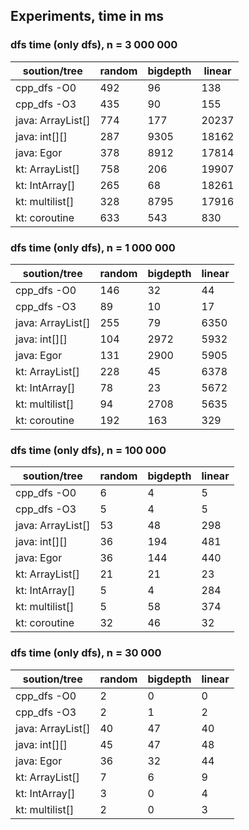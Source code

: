 ## Experiments, time in ms

### dfs time (only dfs), n = 3 000 000

| soution/tree      | random | bigdepth | linear |
|-------------------|--------|----------|--------|
| cpp_dfs -O0       | 492    | 96       | 138    |
| cpp_dfs -O3       | 435    | 90       | 155    |
| java: ArrayList[] | 774    | 177      | 20237  |
| java: int[][]     | 287    | 9305     | 18162  |
| java: Egor        | 378    | 8912     | 17814  |
| kt: ArrayList[]   | 758    | 206      | 19907  |
| kt: IntArray[]    | 265    | 68       | 18261  |
| kt: multilist[]   | 328    | 8795     | 17916  |
| kt: coroutine     | 633    | 543      | 830    |

### dfs time (only dfs), n = 1 000 000

| soution/tree      | random | bigdepth | linear |
|-------------------|--------|----------|--------|
| cpp_dfs -O0       |  146   |   32     |  44    |
| cpp_dfs -O3       |  89    |   10     |  17    |
| java: ArrayList[] |  255   |   79     |  6350  |
| java: int[][]     |  104   | 2972     |  5932  |
| java: Egor        |  131   | 2900     |  5905  |
| kt: ArrayList[]   |  228   |   45     |  6378  |
| kt: IntArray[]    |  78    |   23     |  5672  |
| kt: multilist[]   |  94    | 2708     |  5635  |
| kt: coroutine     | 192    | 163      | 329    |

### dfs time (only dfs), n = 100 000

| soution/tree      | random | bigdepth | linear |
|-------------------|--------|----------|--------|
| cpp_dfs -O0       | 6      | 4        | 5      |
| cpp_dfs -O3       | 5      | 4        | 5      |
| java: ArrayList[] | 53     | 48       | 298    |
| java: int[][]     | 36     | 194      | 481    |
| java: Egor        | 36     | 144      | 440    |
| kt: ArrayList[]   | 21     | 21       | 23     |
| kt: IntArray[]    | 5      | 4        | 284    |
| kt: multilist[]   | 5      | 58       | 374    |
| kt: coroutine     | 32     | 46       | 32     |

### dfs time (only dfs), n = 30 000

| soution/tree      | random | bigdepth | linear |
|-------------------|--------|----------|--------|
| cpp_dfs -O0       | 2      | 0        | 0      |
| cpp_dfs -O3       | 2      | 1        | 2      |
| java: ArrayList[] | 40     | 47       | 40     |
| java: int[][]     | 45     | 47       | 48     |
| java: Egor        | 36     | 32       | 44     |
| kt: ArrayList[]   | 7      | 6        | 9      |
| kt: IntArray[]    | 3      | 0        | 4      |
| kt: multilist[]   | 2      | 0        | 3      |
